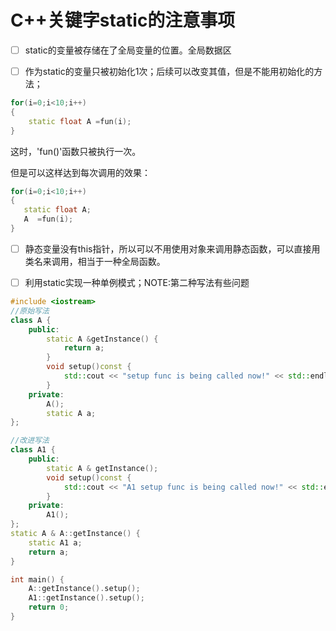 # C++关键字static的注意事项

- [ ] static的变量被存储在了全局变量的位置。全局数据区

- [ ] 作为static的变量只被初始化1次；后续可以改变其值，但是不能用初始化的方法；

```C++
for(i=0;i<10;i++)
{
    static float A =fun(i);
}
```

这时，'fun()'函数只被执行一次。

但是可以这样达到每次调用的效果：

```C++
for(i=0;i<10;i++)
{
   static float A;
   A  =fun(i);
}
```

- [ ] 静态变量没有this指针，所以可以不用使用对象来调用静态函数，可以直接用类名来调用，相当于一种全局函数。


- [ ] 利用static实现一种单例模式；NOTE:第二种写法有些问题

```C++
#include <iostream>
//原始写法
class A {
    public:
        static A &getInstance() {
            return a;
        }
        void setup()const {
            std::cout << "setup func is being called now!" << std::endl;
        }
    private:
        A();
        static A a;
};

//改进写法
class A1 {
    public:
        static A & getInstance();
        void setup()const {
            std::cout << "A1 setup func is being called now!" << std::endl;
        }
    private:
        A1();
};
static A & A::getInstance() {
    static A1 a;
    return a;
}

int main() {
    A::getInstance().setup();
    A1::getInstance().setup();
    return 0;
}
```
